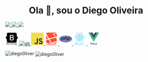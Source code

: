 <h1 align="center">Ola 👋, sou o Diego Oliveira</h1>
 <a align="center" href="https://diegodev-diego0liver.vercel.app/"><img src="https://img.shields.io/badge/website-000000?style=for-the-badge&logo=About.me&logoColor=white">
 </img>
 </a>
  <a align="center" href="https://wa.me/5544991763101"><img src="https://img.shields.io/badge/WhatsApp-25D366?style=for-the-badge&logo=whatsapp&logoColor=white">
 </img>
 </a>
  <a align="center" href="https://www.linkedin.com/in/diego-oliveira-fonseca/"><img src="https://img.shields.io/badge/LinkedIn-0077B5?style=for-the-badge&logo=linkedin&logoColor=white">
 </img>
 </a>


<p align="left"> <a href="https://getbootstrap.com" target="_blank" rel="noreferrer"> <img src="https://raw.githubusercontent.com/devicons/devicon/master/icons/bootstrap/bootstrap-plain-wordmark.svg" alt="bootstrap" width="40" height="40"/> </a> <a href="https://git-scm.com/" target="_blank" rel="noreferrer"> <img src="https://www.vectorlogo.zone/logos/git-scm/git-scm-icon.svg" alt="git" width="40" height="40"/> </a> <a href="https://developer.mozilla.org/en-US/docs/Web/JavaScript" target="_blank" rel="noreferrer"> <img src="https://raw.githubusercontent.com/devicons/devicon/master/icons/javascript/javascript-original.svg" alt="javascript" width="40" height="40"/> </a> <a href="https://laravel.com/" target="_blank" rel="noreferrer"> <img src="https://raw.githubusercontent.com/devicons/devicon/master/icons/laravel/laravel-plain-wordmark.svg" alt="laravel" width="40" height="40"/> </a> <a href="https://www.php.net" target="_blank" rel="noreferrer"> <img src="https://raw.githubusercontent.com/devicons/devicon/master/icons/php/php-original.svg" alt="php" width="40" height="40"/> </a> <a href="https://reactjs.org/" target="_blank" rel="noreferrer"> <img src="https://raw.githubusercontent.com/devicons/devicon/master/icons/react/react-original-wordmark.svg" alt="react" width="40" height="40"/> </a> <a href="https://vuejs.org/" target="_blank" rel="noreferrer"> <img src="https://raw.githubusercontent.com/devicons/devicon/master/icons/vuejs/vuejs-original-wordmark.svg" alt="vuejs" width="40" height="40"/> </a> </p>

<p><img align="left" src="https://github-readme-stats.vercel.app/api/top-langs?username=diego0liver&show_icons=true&locale=en&layout=compact" alt="diego0liver" /></p>

<p>&nbsp;<img align="center" src="https://github-readme-stats.vercel.app/api?username=diego0liver&show_icons=true&locale=en" alt="diego0liver" /></p>
